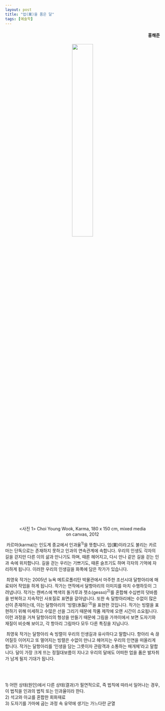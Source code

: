 ```yaml
---
layout: post
title: "업(業)을 품은 달"
tags: [예술학]
---
```


<h4><div style="text-align:right"><b>홍해준</b></div></h4>

<center><figure><img src="https://user-images.githubusercontent.com/64909586/155538906-8f8a3e15-9d20-46d6-83be-5ad561d8f16c.jpeg?raw=true" width="40%" height="40%"><figcaption><사진 1> Choi Young Wook, Karma, 180 x 150 cm, mixed media on canvas, 2012</figcaption></figure></center>

&nbsp;카르마(karma)는 인도계 종교에서 인과율<sup>1)</sup>을 뜻합니다. 업(業)이라고도 불리는 카르마는 단독으로는 존재하지 못하고 인과의 연속관계에 속합니다. 우리의 인생도 각자의 길을 걷지만 다른 이의 삶과 만나기도 하며, 때론 헤어지고, 다시 만나 같은 길을 걷는 인과 속에 위치합니다. 길을 걷는 우리는 기쁘기도, 때론 슬프기도 하며 각자의 기억에 자리하게 됩니다. 이러한 우리의 인생길을 화폭에 담은 작가가 있습니다.

&nbsp;최영욱 작가는 2005년 뉴욕 메트로폴리탄 박물관에서 마주한 조선시대 달항아리에 매료되어 작업을 하게 됩니다. 작가는 <Karma> 연작에서 달항아리의 이미지를 마치 수행하듯이 그려냅니다. 작가는 캔버스에 백색의 돌가루과 젯소(gesso)<sup>2)</sup>를 혼합해 수십번의 덧바름을 반복하고 지속적인 사포질로 표면을 갈아냅니다. 또한 <Karma> 속 달항아리에는 수없이 많은 선이 존재하는데, 이는 달항아리의 '빙렬(氷裂)'<sup>3)</sup>을 표현한 것입니다. 작가는 빙렬을 표현하기 위해 미세하고 수많은 선을 그리기 때문에 작품 제작에 오랜 시간이 소요됩니다. 이런 과정을 거쳐 달항아리의 형상을 만들기 때문에 그림을 가까이에서 보면 도자기와 재질이 비슷해 보이고, 각 항아리 그림마다 모두 다른 특징을 지닙니다.

&nbsp;최영욱 작가는 달항아리 속 빙렬이 우리의 인생길과 유사하다고 말합니다. 항아리 속 끊어질듯 이어지고 또 멀어지는 빙렬은 수없이 만나고 헤어지는 우리의 인연을 떠올리게 합니다. 작가는 달항아리를 ‘인생을 담는 그릇이자 관람객과 소통하는 매개체’라고 말합니다. 달이 가장 크게 뜨는 정월대보름이 지나고 우리의 달에도 어떠한 업을 품은 발자취가 남게 될지 기대가 됩니다.

<br>
<br>
<br>
1) 어떤 상태(원인)에서 다른 상태(결과)가 필연적으로, 즉 법칙에 따라서 일어나는 경우, 이 법칙을 인과의 법칙 또는 인과율이라 한다.<br>
2) 석고와 아교를 혼합한 회화재료<br>
3) 도자기를 가마에 굽는 과정 속 유약에 생기는 가느다란 균열
